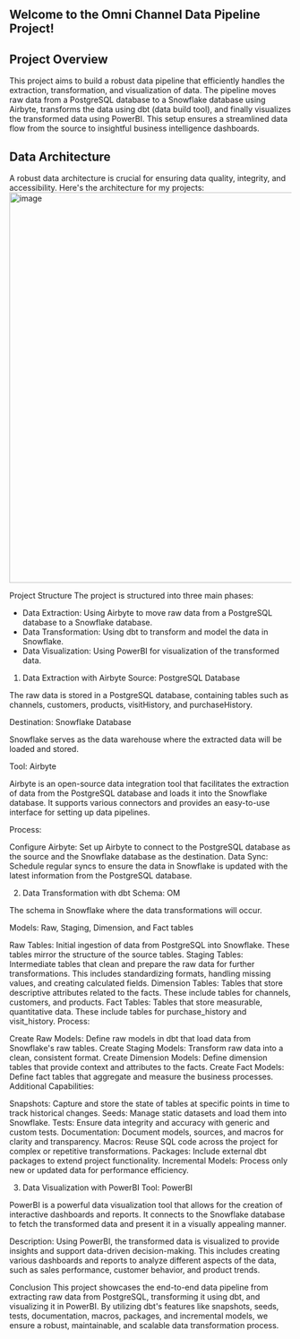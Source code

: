 
## Welcome to the Omni Channel Data Pipeline Project!

## Project Overview

This project aims to build a robust data pipeline that efficiently handles the extraction, transformation, and visualization of data. The pipeline moves raw data from a PostgreSQL database to a Snowflake database using Airbyte, transforms the data using dbt (data build tool), and finally visualizes the transformed data using PowerBI. This setup ensures a streamlined data flow from the source to insightful business intelligence dashboards.

## Data Architecture

A robust data architecture is crucial for ensuring data quality, integrity, and accessibility. Here's the architecture for my projects:
<img width="697" alt="image" src="https://github.com/user-attachments/assets/8634061e-9ded-4def-a1b1-5d98d74ba48a">


Project Structure
The project is structured into three main phases:

- Data Extraction: Using Airbyte to move raw data from a PostgreSQL database to a Snowflake database.
- Data Transformation: Using dbt to transform and model the data in Snowflake.
- Data Visualization: Using PowerBI for visualization of the transformed data.
  
1. Data Extraction with Airbyte
Source: PostgreSQL Database

The raw data is stored in a PostgreSQL database, containing tables such as channels, customers, products, visitHistory, and purchaseHistory.

Destination: Snowflake Database

Snowflake serves as the data warehouse where the extracted data will be loaded and stored.

Tool: Airbyte

Airbyte is an open-source data integration tool that facilitates the extraction of data from the PostgreSQL database and loads it into the Snowflake database. It supports various connectors and provides an easy-to-use interface for setting up data pipelines.

Process:

Configure Airbyte: Set up Airbyte to connect to the PostgreSQL database as the source and the Snowflake database as the destination.
Data Sync: Schedule regular syncs to ensure the data in Snowflake is updated with the latest information from the PostgreSQL database.

2. Data Transformation with dbt
Schema: OM

The schema in Snowflake where the data transformations will occur.

Models: Raw, Staging, Dimension, and Fact tables

Raw Tables: Initial ingestion of data from PostgreSQL into Snowflake. These tables mirror the structure of the source tables.
Staging Tables: Intermediate tables that clean and prepare the raw data for further transformations. This includes standardizing formats, handling missing values, and creating calculated fields.
Dimension Tables: Tables that store descriptive attributes related to the facts. These include tables for channels, customers, and products.
Fact Tables: Tables that store measurable, quantitative data. These include tables for purchase_history and visit_history.
Process:

Create Raw Models: Define raw models in dbt that load data from Snowflake's raw tables.
Create Staging Models: Transform raw data into a clean, consistent format.
Create Dimension Models: Define dimension tables that provide context and attributes to the facts.
Create Fact Models: Define fact tables that aggregate and measure the business processes.
Additional Capabilities:

Snapshots: Capture and store the state of tables at specific points in time to track historical changes.
Seeds: Manage static datasets and load them into Snowflake.
Tests: Ensure data integrity and accuracy with generic and custom tests.
Documentation: Document models, sources, and macros for clarity and transparency.
Macros: Reuse SQL code across the project for complex or repetitive transformations.
Packages: Include external dbt packages to extend project functionality.
Incremental Models: Process only new or updated data for performance efficiency.


3. Data Visualization with PowerBI
Tool: PowerBI

PowerBI is a powerful data visualization tool that allows for the creation of interactive dashboards and reports. It connects to the Snowflake database to fetch the transformed data and present it in a visually appealing manner.

Description: Using PowerBI, the transformed data is visualized to provide insights and support data-driven decision-making. This includes creating various dashboards and reports to analyze different aspects of the data, such as sales performance, customer behavior, and product trends.

Conclusion
This project showcases the end-to-end data pipeline from extracting raw data from PostgreSQL, transforming it using dbt, and visualizing it in PowerBI. By utilizing dbt's features like snapshots, seeds, tests, documentation, macros, packages, and incremental models, we ensure a robust, maintainable, and scalable data transformation process.
